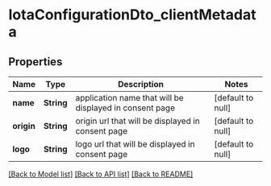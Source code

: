 # IotaConfigurationDto_clientMetadata

## Properties

| Name       | Type       | Description                                             | Notes             |
| ---------- | ---------- | ------------------------------------------------------- | ----------------- |
| **name**   | **String** | application name that will be displayed in consent page | [default to null] |
| **origin** | **String** | origin url that will be displayed in consent page       | [default to null] |
| **logo**   | **String** | logo url that will be displayed in consent page         | [default to null] |

[[Back to Model list]](../README.md#documentation-for-models) [[Back to API list]](../README.md#documentation-for-api-endpoints) [[Back to README]](../README.md)

